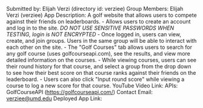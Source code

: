 Submitted by: Elijah Verzi (directory id: verziee)
Group Members: Elijah Verzi (verziee)
App Description: A golf website that allows users to compete against their friends on leaderboards. 
    - Allows users to create an account and log in to the site. *DO NOT USE SENSITIVE PASSWORDS WHEN TESTING, login is NOT ENCRYPTED* 
    - Once logged in, users can view, create, and join groups. Users in the same group will be able to interact with each other on the site.
    - The "Golf Courses" tab allows users to search for any golf course (uses golfcourseapi.com), see the results, and view more detailed information on the courses.
    - While viewing courses, users can see their round history for that course, and select a group from the drop down to see how their best score on that course ranks 
      against their friends on the leaderboard.
    - Users can also click "Input round score" while viewing a course to log a new score for that course.
YouTube Video Link: 
APIs: GolfCourseAPI (https://golfcourseapi.com/)
Contact Email:  verziee@umd.edu
Deployed App Link: 